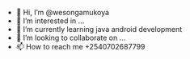 - 👋 Hi, I’m @wesongamukoya
- 👀 I’m interested in ...
- 🌱 I’m currently learning java android development
- 💞️ I’m looking to collaborate on ...
- 📫 How to reach me +2540702687799

<!---
wesongamukoya/wesongamukoya is a ✨ special ✨ repository because its `README.md` (this file) appears on your GitHub profile.
You can click the Preview link to take a look at your changes.
--->
